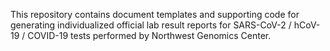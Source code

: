 This repository contains document templates and supporting code for generating
individualized official lab result reports for SARS-CoV-2 / hCoV-19 / COVID-19
tests performed by Northwest Genomics Center.

